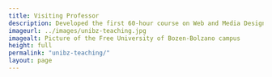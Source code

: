 ```yaml
---
title: Visiting Professor
description: Developed the first 60-hour course on Web and Media Design at the MA in Eco-Social Design. Assisted and mentored a group of students during the development of their main semester project.
imageurl: ../images/unibz-teaching.jpg
imagealt: Picture of the Free University of Bozen-Bolzano campus
height: full
permalink: "unibz-teaching/"
layout: page
---
```

